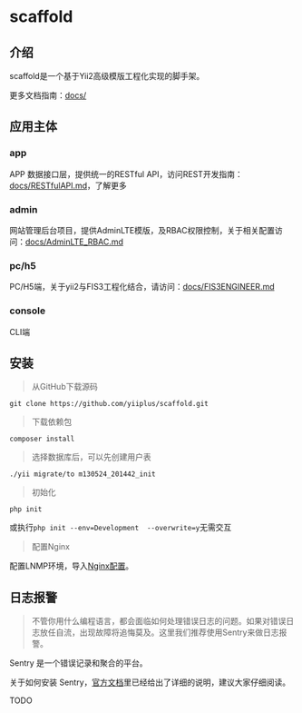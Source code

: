 # scaffold

## 介绍
scaffold是一个基于Yii2高级模版工程化实现的脚手架。

更多文档指南：[docs/](https://github.com/yiiplus/scaffold/tree/master/docs)

## 应用主体
### app
APP 数据接口层，提供统一的RESTful API，访问REST开发指南：[docs/RESTfulAPI.md](https://github.com/yiiplus/scaffold/blob/master/docs/RESTfulAPI.md)，了解更多
### admin
网站管理后台项目，提供AdminLTE模版，及RBAC权限控制，关于相关配置访问：[docs/AdminLTE_RBAC.md](https://github.com/yiiplus/scaffold/blob/master/docs/AdminLTE_RBAC.md)
### pc/h5
PC/H5端，关于yii2与FIS3工程化结合，请访问：[docs/FIS3ENGINEER.md](https://github.com/yiiplus/scaffold/blob/master/docs/FIS3ENGINEER.md)
### console
CLI端

## 安装
> 从GitHub下载源码

	git clone https://github.com/yiiplus/scaffold.git

> 下载依赖包

	composer install

> 选择数据库后，可以先创建用户表

	./yii migrate/to m130524_201442_init

> 初始化

	php init
或执行`php init --env=Development  --overwrite=y`无需交互

> 配置Nginx

配置LNMP环境，导入[Nginx配置](https://github.com/yiiplus/scaffold/blob/master/confs/nginx_confs/scaffold.local.conf)。

## 日志报警
>不管你用什么编程语言，都会面临如何处理错误日志的问题。如果对错误日志放任自流，出现故障将追悔莫及。这里我们推荐使用Sentry来做日志报警。

Sentry 是一个错误记录和聚合的平台。

关于如何安装 Sentry，[官方文档](https://docs.sentry.io/server/installation/)里已经给出了详细的说明，建议大家仔细阅读。

TODO